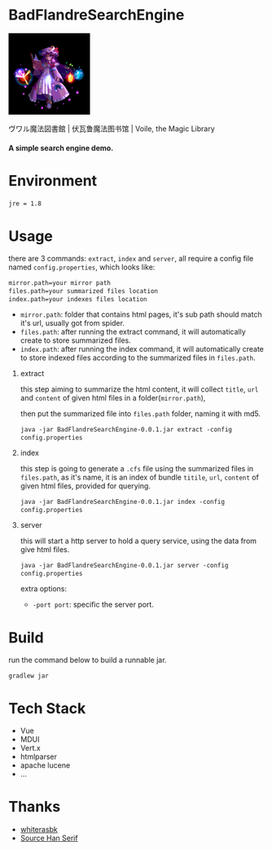 # BadFlandreSearchEngine


<img src="./.github/patchouli.gif" alt="七曜的魔法使" />

ヴワル魔法図書館 | 伏瓦鲁魔法图书馆 | Voile, the Magic Library


#### A simple search engine demo.

# Environment
``jre = 1.8``

# Usage

there are 3 commands: `extract`, `index` and  `server`, all require a config file named `config.properties`, which looks like:

```properties
mirror.path=your mirror path
files.path=your summarized files location
index.path=your indexes files location
```

- `mirror.path`: folder that contains html pages, it's sub path should match it's url, usually got from spider.
- `files.path`: after running the extract command, it will automatically create to store summarized files.
- `index.path`: after running the index command, it will automatically create to store indexed files according to the summarized files in `files.path`.

1. extract

    this step aiming to summarize the html content, it will collect `title`, `url` and `content` of given html files in a folder(`mirror.path`),
    
    then put the summarized file into `files.path` folder, naming it with md5.
    
    ```shell
    java -jar BadFlandreSearchEngine-0.0.1.jar extract -config config.properties
    ```

2. index
    
   this step is going to generate a `.cfs` file using the summarized files in `files.path`, as it's name, it is an index of bundle `titile`, `url`, `content` of given html files, provided for querying.
    ```shell
    java -jar BadFlandreSearchEngine-0.0.1.jar index -config config.properties
    ```
3. server
    
   this will start a http server to hold a query service, using the data from give html files.
    ```shell
    java -jar BadFlandreSearchEngine-0.0.1.jar server -config config.properties
    ```
    
    extra options: 
    - `-port port`: specific the server port.  

# Build

run the command below to build a runnable jar.
```shell
gradlew jar 
```

# Tech Stack
   
   - Vue
   - MDUI
   - Vert.x
   - htmlparser
   - apache lucene
   - ...

# Thanks

 - [whiterasbk](https://github.com/whiterasbk)
 - [Source Han Serif](https://github.com/adobe-fonts/source-han-serif)